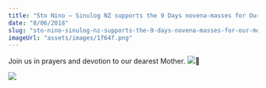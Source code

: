 ```yaml
---
title: "Sto Nino – Sinulog NZ supports the 9 Days novena-masses for Our Mother of Perpetual Help"
date: "8/06/2018"
slug: "sto-nino-sinulog-nz-supports-the-9-days-novena-masses-for-our-mother-of-perpetual-help"
imageUrl: "assets/images/1f64f.png"
---
```


Join us in prayers and devotion to our dearest Mother. ![](https://static.xx.fbcdn.net/images/emoji.php/v9/f80/1/16/1f64f.png?_nc_eui2=AeHKgRqSpFHkMJdRRjoFoZvjxGldJXdUVOYu5kHflXoq0gW58PwTZrANN_SOCUieKvqMjR2h92SNcqEpAXeAWMDzpjc95LZigUMlA_oFjNrk-w)🙏

![](https://i0.wp.com/santonino-nz.org/wp-content/uploads/2018/06/Screen-Shot-2018-06-08-at-9.34.28-PM.png?resize=620%2C535)